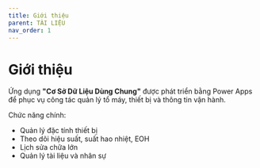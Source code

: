 ```yaml
---
title: Giới thiệu
parent: TÀI LIỆU
nav_order: 1
---
```


# Giới thiệu

Ứng dụng **"Cơ Sở Dữ Liệu Dùng Chung"** được phát triển bằng Power Apps để phục vụ công tác quản lý tổ máy, thiết bị và thông tin vận hành.

Chức năng chính:
- Quản lý đặc tính thiết bị
- Theo dõi hiệu suất, suất hao nhiệt, EOH
- Lịch sửa chữa lớn
- Quản lý tài liệu và nhân sự
